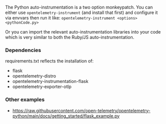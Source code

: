 The Python auto-instrumentation is a two option monkeypatch. You can either use `opentelemetry-instrument` (and install that first) and configure it via envvars then run it like:
`opentelemetry-instrument <options> <pythonCode.py>`

Or you can import the relevant auto-instrumentation libraries into your code which is very similar to both the Ruby/JS auto-instrumentation.

### Dependencies
requirements.txt reflects the installation of:
* flask
* opentelemetry-distro
* opentelemetry-instrumentation-flask
* opentelemetry-exporter-otlp

### Other examples
* https://raw.githubusercontent.com/open-telemetry/opentelemetry-python/main/docs/getting_started/flask_example.py
